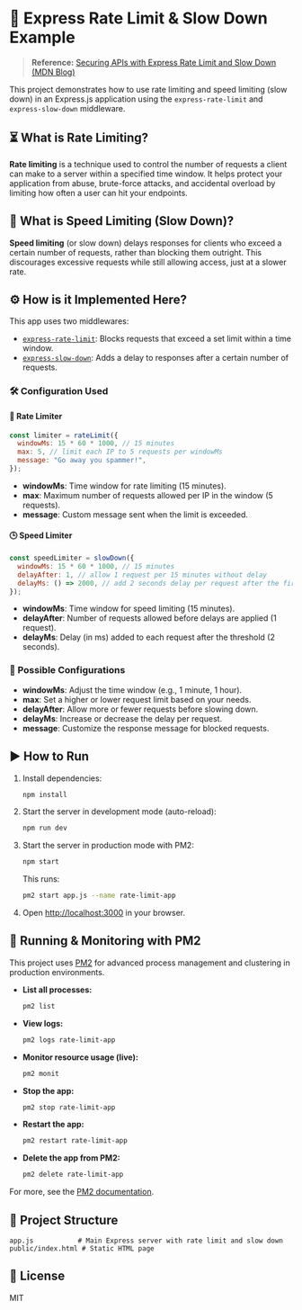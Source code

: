 # 🚦 Express Rate Limit & Slow Down Example

> **Reference:** [Securing APIs with Express Rate Limit and Slow Down (MDN Blog)](https://developer.mozilla.org/en-US/blog/securing-apis-express-rate-limit-and-slow-down/)

This project demonstrates how to use rate limiting and speed limiting (slow down) in an Express.js application using the `express-rate-limit` and `express-slow-down` middleware.

## ⏳ What is Rate Limiting?

**Rate limiting** is a technique used to control the number of requests a client can make to a server within a specified time window. It helps protect your application from abuse, brute-force attacks, and accidental overload by limiting how often a user can hit your endpoints.

## 🐢 What is Speed Limiting (Slow Down)?

**Speed limiting** (or slow down) delays responses for clients who exceed a certain number of requests, rather than blocking them outright. This discourages excessive requests while still allowing access, just at a slower rate.

## ⚙️ How is it Implemented Here?

This app uses two middlewares:

- [`express-rate-limit`](https://www.npmjs.com/package/express-rate-limit): Blocks requests that exceed a set limit within a time window.
- [`express-slow-down`](https://www.npmjs.com/package/express-slow-down): Adds a delay to responses after a certain number of requests.

### 🛠️ Configuration Used

#### 🚫 Rate Limiter
```js
const limiter = rateLimit({
  windowMs: 15 * 60 * 1000, // 15 minutes
  max: 5, // limit each IP to 5 requests per windowMs
  message: "Go away you spammer!",
});
```
- **windowMs**: Time window for rate limiting (15 minutes).
- **max**: Maximum number of requests allowed per IP in the window (5 requests).
- **message**: Custom message sent when the limit is exceeded.

#### 🕒 Speed Limiter
```js
const speedLimiter = slowDown({
  windowMs: 15 * 60 * 1000, // 15 minutes
  delayAfter: 1, // allow 1 request per 15 minutes without delay
  delayMs: () => 2000, // add 2 seconds delay per request after the first
});
```
- **windowMs**: Time window for speed limiting (15 minutes).
- **delayAfter**: Number of requests allowed before delays are applied (1 request).
- **delayMs**: Delay (in ms) added to each request after the threshold (2 seconds).

### 🔧 Possible Configurations
- **windowMs**: Adjust the time window (e.g., 1 minute, 1 hour).
- **max**: Set a higher or lower request limit based on your needs.
- **delayAfter**: Allow more or fewer requests before slowing down.
- **delayMs**: Increase or decrease the delay per request.
- **message**: Customize the response message for blocked requests.

## ▶️ How to Run

1. Install dependencies:
   ```sh
   npm install
   ```
2. Start the server in development mode (auto-reload):
   ```sh
   npm run dev
   ```
3. Start the server in production mode with PM2:
   ```sh
   npm start
   ```
   This runs:
   ```sh
   pm2 start app.js --name rate-limit-app
   ```
4. Open [http://localhost:3000](http://localhost:3000) in your browser.

## 🚀 Running & Monitoring with PM2

This project uses [PM2](https://pm2.keymetrics.io/) for advanced process management and clustering in production environments.

- **List all processes:**
  ```sh
  pm2 list
  ```
- **View logs:**
  ```sh
  pm2 logs rate-limit-app
  ```
- **Monitor resource usage (live):**
  ```sh
  pm2 monit
  ```
- **Stop the app:**
  ```sh
  pm2 stop rate-limit-app
  ```
- **Restart the app:**
  ```sh
  pm2 restart rate-limit-app
  ```
- **Delete the app from PM2:**
  ```sh
  pm2 delete rate-limit-app
  ```

For more, see the [PM2 documentation](https://pm2.keymetrics.io/docs/usage/quick-start/).

## 📁 Project Structure
```
app.js           # Main Express server with rate limit and slow down
public/index.html # Static HTML page
```

## 📝 License
MIT
